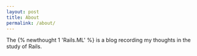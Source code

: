 ```yaml
---
layout: post
title: About
permalink: /about/
---
```


The {% newthought 1 'Rails.ML' %} is a blog recording my thoughts in the study of Rails.  
